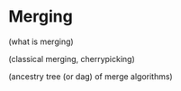 # Merging

(what is merging)

(classical merging, cherrypicking)

(ancestry tree (or dag) of merge algorithms)

